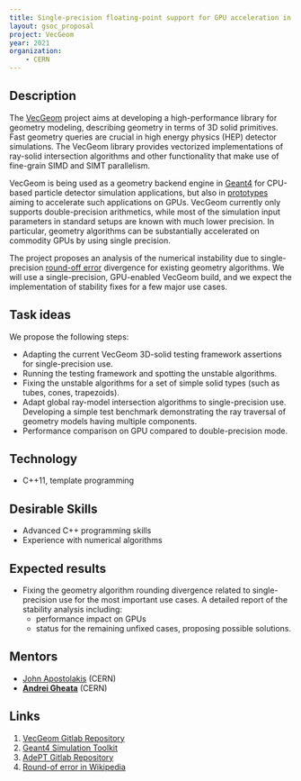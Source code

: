 ```yaml
---
title: Single-precision floating-point support for GPU acceleration in VecGeom
layout: gsoc_proposal
project: VecGeom
year: 2021
organization:
    - CERN
---
```


## Description

The [VecGeom][1] project aims at developing a high-performance library for
geometry modeling, describing geometry in terms of 3D solid primitives. Fast
geometry queries are crucial in high energy physics (HEP) detector simulations.
The VecGeom library provides vectorized implementations of ray-solid
intersection algorithms and other functionality that make use of fine-grain
SIMD and SIMT parallelism.

VecGeom is being used as a geometry backend engine in [Geant4][2] for CPU-based particle
detector simulation applications, but also in [prototypes][3] aiming to accelerate such
applications on GPUs. VecGeom currently only supports double-precision arithmetics,
while most of the simulation input parameters in standard setups are known with much
lower precision. In particular, geometry algorithms can be substantially accelerated
on commodity GPUs by using single precision.

The project proposes an analysis of the numerical instability due to single-precision
[round-off error][4] divergence for existing geometry algorithms. We will use a single-precision,
GPU-enabled VecGeom build, and we expect the implementation of stability fixes for a
few major use cases. 

## Task ideas

We propose the following steps:
 * Adapting the current VecGeom 3D-solid testing framework assertions for single-precision use.
 * Running the testing framework and spotting the unstable algorithms.
 * Fixing the unstable algorithms for a set of simple solid types (such as tubes, cones, trapezoids).
 * Adapt global ray-model intersection algorithms to single-precision use. Developing a simple
 test benchmark demonstrating the ray traversal of geometry models having multiple components.
 * Performance comparison on GPU compared to double-precision mode.

## Technology
 * C++11, template programming

## Desirable Skills
 * Advanced C++ programming skills
 * Experience with numerical algorithms

## Expected results
 * Fixing the geometry algorithm rounding divergence related to single-precision use
 for the most important use cases. A detailed report of the stability analysis including:
    * performance impact on GPUs
    * status for the remaining unfixed cases, proposing possible solutions.

## Mentors
 * [John Apostolakis](mailto:john.apostolakis@cern.ch) (CERN)
 * **[Andrei Gheata](mailto:andrei.gheata@cern.ch)** (CERN)

## Links
 1. [VecGeom Gitlab Repository][1]
 2. [Geant4 Simulation Toolkit][2]
 3. [AdePT Gitlab Repository][3]
 4. [Round-of error in Wikipedia][4]

[1]: https://gitlab.cern.ch/VecGeom/VecGeom
[2]: https://geant4.web.cern.ch
[3]: https://github.com/apt-sim/AdePT
[4]: https://en.wikipedia.org/wiki/Round-off_error
